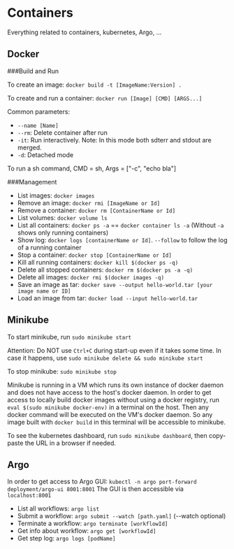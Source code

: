 # Containers

Everything related to containers, kubernetes, Argo, ...

## Docker

###Build and Run

To create an image: `docker build -t [ImageName:Version] .`

To create and run a container: `docker run [Image] [CMD] [ARGS...]`

Common parameters:
- `--name [Name]`
- `--rm`: Delete container after run
- `-it`: Run interactively. Note: In this mode both sdterr and stdout are merged.
- `-d`: Detached mode

To run a sh command, CMD = sh, Args = ["-c", "echo bla"]

###Management

- List images: `docker images`
- Remove an image: `docker rmi [ImageName or Id]`
- Remove a container: `docker rm [ContainerName or Id]`
- List volumes: `docker volume ls`
- List all containers: `docker ps -a` == `docker container ls -a` (Without `-a` shows only running containers)
- Show log: `docker logs [containerName or Id]`. `--follow` to follow the log of a running container
- Stop a container: `docker stop [ContainerName or Id]`
- Kill all running containers: `docker kill $(docker ps -q)`
- Delete all stopped containers: `docker rm $(docker ps -a -q)`
- Delete all images: `docker rmi $(docker images -q)`
- Save an image as tar: `docker save --output hello-world.tar [your image name or ID]`
- Load an image from tar: `docker load --input hello-world.tar`


## Minikube

To start minikube, run `sudo minikube start`

Attention: Do NOT use `Ctrl+C` during start-up even if it takes some time. In case it happens, use `sudo minikube delete && sudo minikube start`

To stop minikube: `sudo minikube stop`

Minikube is running in a VM which runs its own instance of docker daemon and does not have access to the host's docker daemon.
In order to get access to locally build docker images without using a docker registry, run `eval $(sudo minikube docker-env)` in a terminal on the host.
Then any docker command will be executed on the VM's docker daemon. So any image built with `docker build` in this terminal will be accessible to minikube.

To see the kubernetes dashboard, run `sudo minikube dashboard`, then copy-paste the URL in a browser if needed.

## Argo

In order to get access to Argo GUI: `kubectl -n argo port-forward deployment/argo-ui 8001:8001`
The GUI is then accessible via `localhost:8001`

- List all workflows: `argo list`
- Submit a workflow: `argo submit --watch [path.yaml]` (--watch optional)
- Terminate a workflow: `argo terminate [workflowId]`
- Get info about workflow: `argo get [workflowId]`
- Get step log: `argo logs [podName]`